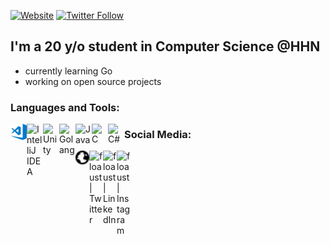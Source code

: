 [![Website](https://img.shields.io/website?label=florianbenediktaust.com&style=for-the-badge&url=https%3A%2F%2Fcodestackr.com)][website]
[![Twitter Follow](https://img.shields.io/twitter/follow/FlorianBAust?color=1DA1F2&logo=twitter&style=for-the-badge)](https://twitter.com/intent/follow?original_referer=https%3A%2F%2Fgithub.com%2FcodeSTACKr&screen_name=FlorianBAust)

## I'm a 20 y/o student in Computer Science @HHN

- currently learning Go
- working on open source projects

### Languages and Tools:

<img align="left" alt="Visual Studio Code" width="26px" src="https://raw.githubusercontent.com/github/explore/80688e429a7d4ef2fca1e82350fe8e3517d3494d/topics/visual-studio-code/visual-studio-code.png" />
<img align="left" alt="IntelliJ IDEA" width="26px" src="https://upload.wikimedia.org/wikipedia/commons/thumb/d/d5/IntelliJ_IDEA_Logo.svg/2000px-IntelliJ_IDEA_Logo.svg.png" />
<img align="left" alt="Unity" width="26px" src="https://upload.wikimedia.org/wikipedia/commons/8/8a/Official_unity_logo.png" />
<img align="left" alt="Golang" width="26px" src="https://upload.wikimedia.org/wikipedia/commons/thumb/0/05/Go_Logo_Blue.svg/1280px-Go_Logo_Blue.svg.png" />
<img align="left" alt="Java" width="26px" src="https://logos-download.com/wp-content/uploads/2016/10/Java_logo_icon.png" />
<img align="left" alt="C" width="26px" src="https://cdn.iconscout.com/icon/free/png-512/c-programming-569564.png" />
<img align="left" alt="C#" width="26px" src="https://upload.wikimedia.org/wikipedia/commons/thumb/8/82/C_Sharp_logo.png/715px-C_Sharp_logo.png" />

### Social Media:

[<img align="left" alt="florianbenediktaustcom" width="22px" src="https://raw.githubusercontent.com/iconic/open-iconic/master/svg/globe.svg" />][website]
[<img align="left" alt="floaust | Twitter" width="22px" src="https://cdn.jsdelivr.net/npm/simple-icons@v3/icons/twitter.svg" />][twitter]
[<img align="left" alt="floaust | LinkedIn" width="22px" src="https://cdn.jsdelivr.net/npm/simple-icons@v3/icons/linkedin.svg" />][linkedin]
[<img align="left" alt="floaust | Instagram" width="22px" src="https://cdn.jsdelivr.net/npm/simple-icons@v3/icons/instagram.svg" />][instagram]

<br />

[website]: https://florianbenediktaust.com
[twitter]: https://twitter.com/FLorianBAust
[instagram]: https://www.instagram.com/florian.benedikt.aust/
[linkedin]: https://www.linkedin.com/in/florian-aust-b598951ba/